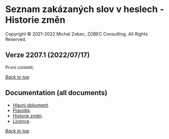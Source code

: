 # Seznam zakázaných slov v heslech - Historie změn

<a name="documenttitle"></a>

Copyright &copy; 2021-2022 Michal Zobec, ZOBEC Consulting. All Rights Reserved.

## Verze 2207.1 (2022/07/17)

První commit.

[*Back to top*](#documenttitle "Top of the document")

## Documentation (all documents)

* [Hlavní dokument](README.md).
* [Pravidla](PRAVIDLA.md).
* [Historie změn](HISTORY.md).
* [Licence](LICENSE.).

[*Back to top*](#documenttitle "Top of the document")

